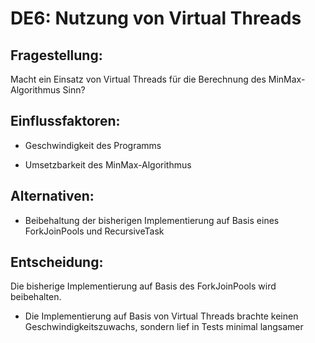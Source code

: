 # DE6: Nutzung von Virtual Threads

## Fragestellung:

Macht ein Einsatz von Virtual Threads für die Berechnung des MinMax-Algorithmus Sinn?

## Einflussfaktoren:

*   Geschwindigkeit des Programms
    
*   Umsetzbarkeit des MinMax-Algorithmus
    

## Alternativen:

*   Beibehaltung der bisherigen Implementierung auf Basis eines ForkJoinPools und RecursiveTask
    

## Entscheidung:

Die bisherige Implementierung auf Basis des ForkJoinPools wird beibehalten.

*   Die Implementierung auf Basis von Virtual Threads brachte keinen Geschwindigkeitszuwachs, sondern lief in Tests minimal langsamer